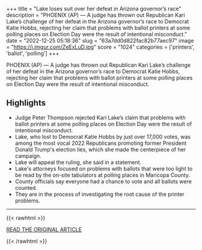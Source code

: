 +++
title = "Lake loses suit over her defeat in Arizona governor’s race"
description = "PHOENIX (AP) — A judge has thrown out Republican Kari Lake’s challenge of her defeat in the Arizona governor’s race to Democrat Katie Hobbs, rejecting her claim that problems with ballot printers at some polling places on Election Day were the result of intentional misconduct."
date = "2022-12-25 05:18:36"
slug = "63a7dd0d822fac82b77aec97"
image = "https://i.imgur.com/ZeExLuD.jpg"
score = "1024"
categories = ['printers', 'ballot', 'polling']
+++

PHOENIX (AP) — A judge has thrown out Republican Kari Lake’s challenge of her defeat in the Arizona governor’s race to Democrat Katie Hobbs, rejecting her claim that problems with ballot printers at some polling places on Election Day were the result of intentional misconduct.

## Highlights

- Judge Peter Thompson rejected Kari Lake’s claim that problems with ballot printers at some polling places on Election Day were the result of intentional misconduct.
- Lake, who lost to Democrat Katie Hobbs by just over 17,000 votes, was among the most vocal 2022 Republicans promoting former President Donald Trump's election lies, which she made the centerpiece of her campaign.
- Lake will appeal the ruling, she said in a statement.
- Lake's attorneys focused on problems with ballots that were too light to be read by the on-site tabulators at polling places in Maricopa County.
- County officials say everyone had a chance to vote and all ballots were counted.
- They are in the process of investigating the root cause of the printer problems.

---

{{< rawhtml >}}
  <p class="article-category">
    <a target="_blank" href="https://apnews.com/article/2022-midterm-elections-arizona-katie-hobbs-2a1ef57c4902c8460eaee8ec0bc394d6?utm_source=homepage&amp;utm_medium=TopNews&amp;utm_campaign=position_05">READ THE ORIGINAL ARTICLE</a>
  </p>
{{< /rawhtml >}}
